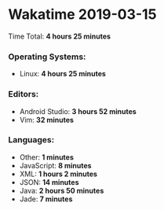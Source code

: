 # Wakatime 2019-03-15

Time Total: **4 hours 25 minutes**

### Operating Systems:
- Linux: **4 hours 25 minutes** 

### Editors:
- Android Studio: **3 hours 52 minutes** 
- Vim: **32 minutes** 

### Languages:
- Other: **1 minutes** 
- JavaScript: **8 minutes** 
- XML: **1 hours 2 minutes** 
- JSON: **14 minutes** 
- Java: **2 hours 50 minutes** 
- Jade: **7 minutes** 

